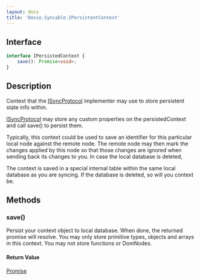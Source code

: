 ```yaml
---
layout: docs
title: 'Dexie.Syncable.IPersistentContext'
---
```


## Interface

```typescript
interface IPersistedContext {
    save(): Promise<void>;
}
```

## Description

Context that the [ISyncProtocol](/docs/Syncable/Dexie.Syncable.ISyncProtocol) implementer may use to store persistent state info within.

[ISyncProtocol](/docs/Syncable/Dexie.Syncable.ISyncProtocol) may store any custom properties on the persistedContext and call save() to persist them.

Typically, this context could be used to save an identifier for this particular local node against the remote node. The remote node may then mark the changes applied by this node so that those changes are ignored when sending back its changes to you. In case the local database is deleted, 

The context is saved in a special internal table within the same local database as you are syncing. If the database is deleted, so will you context be.

## Methods

### save()

Persist your context object to local database. When done, the returned promise will resolve. You may only store primitive types, objects and arrays in this context. You may not store functions or DomNodes.

#### Return Value
[Promise](/docs/Promise/Promise)
